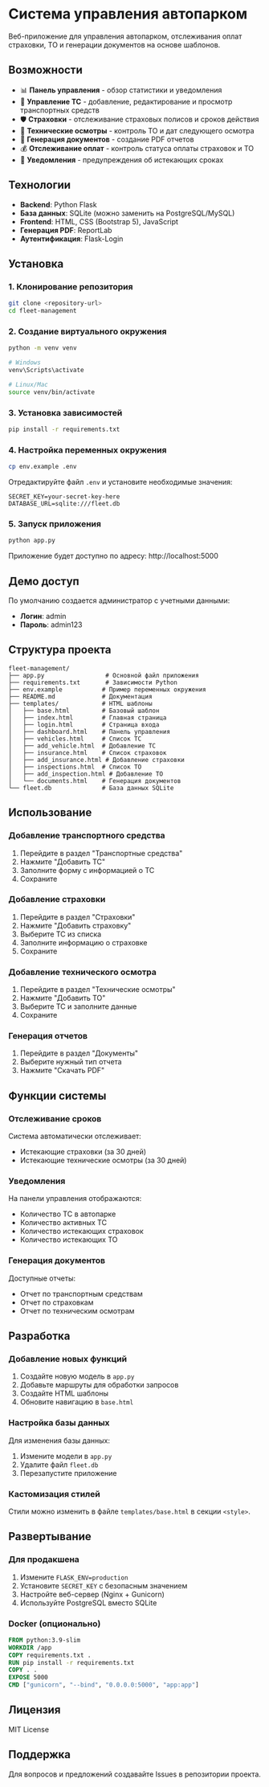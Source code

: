 # Система управления автопарком

Веб-приложение для управления автопарком, отслеживания оплат страховки, ТО и генерации документов на основе шаблонов.

## Возможности

- 📊 **Панель управления** - обзор статистики и уведомления
- 🚗 **Управление ТС** - добавление, редактирование и просмотр транспортных средств
- 🛡️ **Страховки** - отслеживание страховых полисов и сроков действия
- 🔧 **Технические осмотры** - контроль ТО и дат следующего осмотра
- 📄 **Генерация документов** - создание PDF отчетов
- 💰 **Отслеживание оплат** - контроль статуса оплаты страховок и ТО
- 🔔 **Уведомления** - предупреждения об истекающих сроках

## Технологии

- **Backend**: Python Flask
- **База данных**: SQLite (можно заменить на PostgreSQL/MySQL)
- **Frontend**: HTML, CSS (Bootstrap 5), JavaScript
- **Генерация PDF**: ReportLab
- **Аутентификация**: Flask-Login

## Установка

### 1. Клонирование репозитория

```bash
git clone <repository-url>
cd fleet-management
```

### 2. Создание виртуального окружения

```bash
python -m venv venv

# Windows
venv\Scripts\activate

# Linux/Mac
source venv/bin/activate
```

### 3. Установка зависимостей

```bash
pip install -r requirements.txt
```

### 4. Настройка переменных окружения

```bash
cp env.example .env
```

Отредактируйте файл `.env` и установите необходимые значения:

```env
SECRET_KEY=your-secret-key-here
DATABASE_URL=sqlite:///fleet.db
```

### 5. Запуск приложения

```bash
python app.py
```

Приложение будет доступно по адресу: http://localhost:5000

## Демо доступ

По умолчанию создается администратор с учетными данными:
- **Логин**: admin
- **Пароль**: admin123

## Структура проекта

```
fleet-management/
├── app.py                 # Основной файл приложения
├── requirements.txt       # Зависимости Python
├── env.example           # Пример переменных окружения
├── README.md             # Документация
├── templates/            # HTML шаблоны
│   ├── base.html         # Базовый шаблон
│   ├── index.html        # Главная страница
│   ├── login.html        # Страница входа
│   ├── dashboard.html    # Панель управления
│   ├── vehicles.html     # Список ТС
│   ├── add_vehicle.html  # Добавление ТС
│   ├── insurance.html    # Список страховок
│   ├── add_insurance.html # Добавление страховки
│   ├── inspections.html  # Список ТО
│   ├── add_inspection.html # Добавление ТО
│   └── documents.html    # Генерация документов
└── fleet.db              # База данных SQLite
```

## Использование

### Добавление транспортного средства

1. Перейдите в раздел "Транспортные средства"
2. Нажмите "Добавить ТС"
3. Заполните форму с информацией о ТС
4. Сохраните

### Добавление страховки

1. Перейдите в раздел "Страховки"
2. Нажмите "Добавить страховку"
3. Выберите ТС из списка
4. Заполните информацию о страховке
5. Сохраните

### Добавление технического осмотра

1. Перейдите в раздел "Технические осмотры"
2. Нажмите "Добавить ТО"
3. Выберите ТС и заполните данные
4. Сохраните

### Генерация отчетов

1. Перейдите в раздел "Документы"
2. Выберите нужный тип отчета
3. Нажмите "Скачать PDF"

## Функции системы

### Отслеживание сроков

Система автоматически отслеживает:
- Истекающие страховки (за 30 дней)
- Истекающие технические осмотры (за 30 дней)

### Уведомления

На панели управления отображаются:
- Количество ТС в автопарке
- Количество активных ТС
- Количество истекающих страховок
- Количество истекающих ТО

### Генерация документов

Доступные отчеты:
- Отчет по транспортным средствам
- Отчет по страховкам
- Отчет по техническим осмотрам

## Разработка

### Добавление новых функций

1. Создайте новую модель в `app.py`
2. Добавьте маршруты для обработки запросов
3. Создайте HTML шаблоны
4. Обновите навигацию в `base.html`

### Настройка базы данных

Для изменения базы данных:
1. Измените модели в `app.py`
2. Удалите файл `fleet.db`
3. Перезапустите приложение

### Кастомизация стилей

Стили можно изменить в файле `templates/base.html` в секции `<style>`.

## Развертывание

### Для продакшена

1. Измените `FLASK_ENV=production`
2. Установите `SECRET_KEY` с безопасным значением
3. Настройте веб-сервер (Nginx + Gunicorn)
4. Используйте PostgreSQL вместо SQLite

### Docker (опционально)

```dockerfile
FROM python:3.9-slim
WORKDIR /app
COPY requirements.txt .
RUN pip install -r requirements.txt
COPY . .
EXPOSE 5000
CMD ["gunicorn", "--bind", "0.0.0.0:5000", "app:app"]
```

## Лицензия

MIT License

## Поддержка

Для вопросов и предложений создавайте Issues в репозитории проекта. 